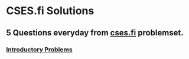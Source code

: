 # CSES.fi Solutions
## 5 Questions everyday from [cses.fi](https://cses.fi/problemset/) problemset.
### [Introductory Problems](https://github.com/itsDV7/CSES.fi_Solutions/tree/main/Introductory%20Problems)
